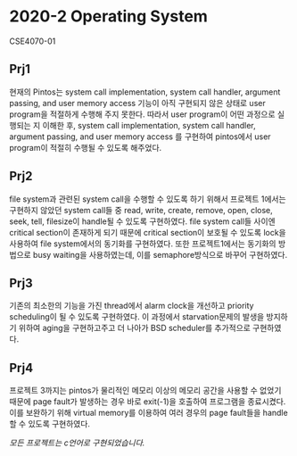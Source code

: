 # 2020-2 Operating System
CSE4070-01

## Prj1
 현재의 Pintos는 system call implementation, system call handler, argument passing, and user memory access 기능이 아직 구현되지 않은 상태로 user program을 적절하게 수행해 주지 못한다. 
 따라서 user program이 어떤 과정으로 실행되는 지 이해한 후, 
 system call implementation, system call handler, argument passing, and user memory access 를 구현하여 pintos에서 user program이 적절히 수행될 수 있도록 해주었다.

## Prj2
 file system과 관련된 system call을 수행할 수 있도록 하기 위해서 
 프로젝트 1에서는 구현하지 않았던 system call들 중 read, write, create, remove, open, close, seek, tell, filesize이 handle될 수 있도록 구현하였다.
 file system call들 사이엔 critical section이 존재하게 되기 때문에 critical section이 보호될 수 있도록 lock을 사용하여 file system에서의 동기화를 구현하였다. 
 또한 프로젝트1에서는 동기화의 방법으로 busy waiting을 사용하였는데, 이를 semaphore방식으로 바꾸어 구현하였다.

## Prj3
 기존의 최소한의 기능을 가진 thread에서 alarm clock을 개선하고 priority scheduling이 될 수 있도록 구현하였다.
 이 과정에서 starvation문제의 발생을 방지하기 위하여 aging을 구현하고주고 더 나아가 BSD scheduler를 추가적으로 구현하였다.

## Prj4
 프로젝트 3까지는 pintos가 물리적인 메모리 이상의 메모리 공간을 사용할 수 없었기 때문에 page fault가 발생하는 경우 바로 exit(-1)을 호출하여 프로그램을 종료시켰다. 
 이를 보완하기 위해 virtual memory를 이용하여 여러 경우의 page fault들을 handle할 수 있도록 구현하였다.

*모든 프로젝트는 c언어로 구현되었습니다.*
